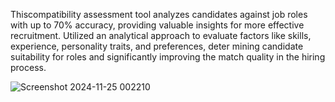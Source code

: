Thiscompatibility assessment tool analyzes candidates against job roles with up to 70% accuracy, providing valuable
 insights for more effective recruitment.
 Utilized an analytical approach to evaluate factors like skills, experience, personality traits, and preferences, deter
mining candidate suitability for roles and significantly improving the match quality in the hiring process.


![Screenshot 2024-11-25 002210](https://github.com/user-attachments/assets/9e157d4e-d5bf-410f-97b9-c09cd3a9bfa1)
